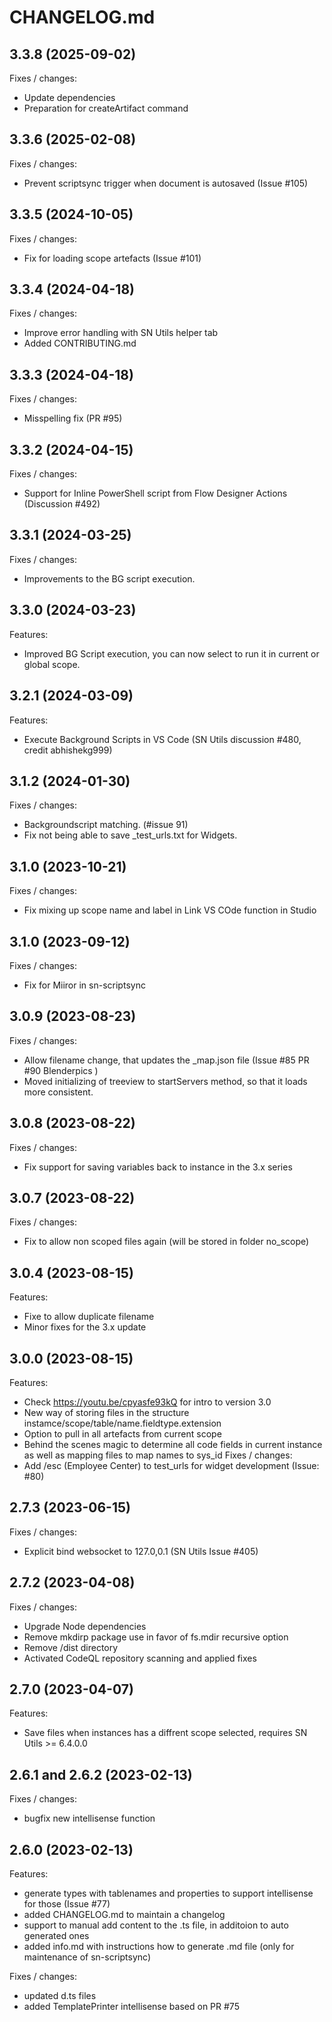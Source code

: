 # CHANGELOG.md


## 3.3.8 (2025-09-02)
Fixes / changes:
 - Update dependencies
 - Preparation for createArtifact command

## 3.3.6 (2025-02-08)
Fixes / changes:
 - Prevent scriptsync trigger when document is autosaved (Issue #105)

## 3.3.5 (2024-10-05)
Fixes / changes:
 - Fix for loading scope artefacts (Issue #101)

## 3.3.4 (2024-04-18)
Fixes / changes:
 - Improve error handling with SN Utils helper tab
 - Added CONTRIBUTING.md

## 3.3.3 (2024-04-18)
Fixes / changes:
 - Misspelling fix (PR #95)

## 3.3.2 (2024-04-15)
Fixes / changes:
 - Support for Inline PowerShell script from Flow Designer Actions (Discussion #492)

## 3.3.1 (2024-03-25)
Fixes / changes:
 - Improvements to the BG script execution.

## 3.3.0 (2024-03-23)
Features:
  - Improved BG Script execution, you can now select to run it in current or global scope.

## 3.2.1 (2024-03-09)
Features:
  - Execute Background Scripts in VS Code (SN Utils discussion #480, credit abhishekg999)

## 3.1.2 (2024-01-30)
Fixes / changes:
  - Backgroundscript matching. (#issue 91)
  - Fix not being able to save _test_urls.txt for Widgets.

## 3.1.0 (2023-10-21)
Fixes / changes:
  - Fix mixing up scope name and label in Link VS COde function in Studio

## 3.1.0 (2023-09-12)
Fixes / changes:
  - Fix for Miiror in sn-scriptsync

## 3.0.9 (2023-08-23)
Fixes / changes:
  - Allow filename change, that updates the _map.json file (Issue #85 PR #90 Blenderpics )
  - Moved initializing of treeview to startServers method, so that it loads more consistent.

## 3.0.8 (2023-08-22)
Fixes / changes:
  - Fix support for saving variables back to instance in the 3.x series

## 3.0.7 (2023-08-22)
Fixes / changes:
  - Fix to allow non scoped files again (will be stored in folder no_scope)

## 3.0.4 (2023-08-15)
Features:
  - Fixe to allow duplicate filename
  - Minor fixes for the 3.x update

## 3.0.0 (2023-08-15)
Features:
  - Check https://youtu.be/cpyasfe93kQ for intro to version 3.0
  - New way of storing files in the structure instamce/scope/table/name.fieldtype.extension
  - Option to pull in all artefacts from current scope
  - Behind the scenes magic to determine all code fields in current instance as well as mapping files to map names to sys_id
Fixes / changes:
  - Add /esc (Employee Center) to test_urls for widget development (Issue: #80)

## 2.7.3 (2023-06-15)
Fixes / changes:
  - Explicit bind websocket to 127.0,0.1 (SN Utils Issue #405)

## 2.7.2 (2023-04-08)
Fixes / changes:
  - Upgrade Node dependencies
  - Remove mkdirp package use in favor of fs.mdir recursive option
  - Remove /dist directory
  - Activated CodeQL repository scanning and applied fixes

## 2.7.0 (2023-04-07)
Features:
  - Save files when instances has a diffrent scope selected, requires SN Utils >= 6.4.0.0

## 2.6.1 and 2.6.2 (2023-02-13)
Fixes / changes:
  - bugfix new intellisense function
  
## 2.6.0 (2023-02-13)
Features:
  - generate types with tablenames and properties to support intellisense for those (Issue #77)
  - added CHANGELOG.md to maintain a changelog 
  - support to manual add content to the .ts file, in additoion to auto generated ones
  - added info.md with instructions how to generate .md file (only for maintenance of sn-scriptsync)

Fixes / changes:
  - updated d.ts files
  - added TemplatePrinter intellisense based on PR #75

